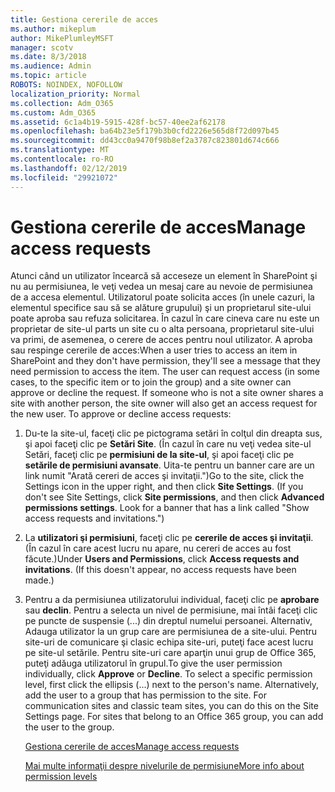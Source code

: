 ```yaml
---
title: Gestiona cererile de acces
ms.author: mikeplum
author: MikePlumleyMSFT
manager: scotv
ms.date: 8/3/2018
ms.audience: Admin
ms.topic: article
ROBOTS: NOINDEX, NOFOLLOW
localization_priority: Normal
ms.collection: Adm_O365
ms.custom: Adm_O365
ms.assetid: 6c1a4b19-5915-428f-bc57-40ee2af62178
ms.openlocfilehash: ba64b23e5f179b3b0cfd2226e565d8f72d097b45
ms.sourcegitcommit: dd43cc0a9470f98b8ef2a3787c823801d674c666
ms.translationtype: MT
ms.contentlocale: ro-RO
ms.lasthandoff: 02/12/2019
ms.locfileid: "29921072"
---
```

# <a name="manage-access-requests"></a><span data-ttu-id="c60cf-102">Gestiona cererile de acces</span><span class="sxs-lookup"><span data-stu-id="c60cf-102">Manage access requests</span></span>

<span data-ttu-id="c60cf-p101">Atunci când un utilizator încearcă să acceseze un element în SharePoint şi nu au permisiunea, le veţi vedea un mesaj care au nevoie de permisiunea de a accesa elementul. Utilizatorul poate solicita acces (în unele cazuri, la elementul specifice sau să se alăture grupului) şi un proprietarul site-ului poate aproba sau refuza solicitarea. În cazul în care cineva care nu este un proprietar de site-ul parts un site cu o alta persoana, proprietarul site-ului va primi, de asemenea, o cerere de acces pentru noul utilizator. A aproba sau respinge cererile de acces:</span><span class="sxs-lookup"><span data-stu-id="c60cf-p101">When a user tries to access an item in SharePoint and they don't have permission, they'll see a message that they need permission to access the item. The user can request access (in some cases, to the specific item or to join the group) and a site owner can approve or decline the request. If someone who is not a site owner shares a site with another person, the site owner will also get an access request for the new user. To approve or decline access requests:</span></span>
  
1. <span data-ttu-id="c60cf-p102">Du-te la site-ul, faceţi clic pe pictograma setări în colţul din dreapta sus, şi apoi faceţi clic pe **Setări Site**. (În cazul în care nu veţi vedea site-ul Setări, faceţi clic pe **permisiuni de la site-ul**, şi apoi faceţi clic pe **setările de permisiuni avansate**. Uita-te pentru un banner care are un link numit "Arată cereri de acces şi invitaţii.")</span><span class="sxs-lookup"><span data-stu-id="c60cf-p102">Go to the site, click the Settings icon in the upper right, and then click **Site Settings**. (If you don't see Site Settings, click **Site permissions**, and then click **Advanced permissions settings**. Look for a banner that has a link called "Show access requests and invitations.")</span></span>
    
2. <span data-ttu-id="c60cf-p103">La **utilizatori şi permisiuni**, faceţi clic pe **cererile de acces şi invitaţii**. (În cazul în care acest lucru nu apare, nu cereri de acces au fost făcute.)</span><span class="sxs-lookup"><span data-stu-id="c60cf-p103">Under **Users and Permissions**, click **Access requests and invitations**. (If this doesn't appear, no access requests have been made.)</span></span>
    
3. <span data-ttu-id="c60cf-p104">Pentru a da permisiunea utilizatorului individual, faceţi clic pe **aprobare** sau **declin**. Pentru a selecta un nivel de permisiune, mai întâi faceţi clic pe puncte de suspensie (...) din dreptul numelui persoanei. Alternativ, Adauga utilizator la un grup care are permisiunea de a site-ului. Pentru site-uri de comunicare şi clasic echipa site-uri, puteţi face acest lucru pe site-ul setările. Pentru site-uri care aparţin unui grup de Office 365, puteţi adăuga utilizatorul în grupul.</span><span class="sxs-lookup"><span data-stu-id="c60cf-p104">To give the user permission individually, click **Approve** or **Decline**. To select a specific permission level, first click the ellipsis (...) next to the person's name. Alternatively, add the user to a group that has permission to the site. For communication sites and classic team sites, you can do this on the Site Settings page. For sites that belong to an Office 365 group, you can add the user to the group.</span></span>
    
    [<span data-ttu-id="c60cf-117">Gestiona cererile de acces</span><span class="sxs-lookup"><span data-stu-id="c60cf-117">Manage access requests </span></span>](https://go.microsoft.com/fwlink/?linkid=2008747)
    
    [<span data-ttu-id="c60cf-118">Mai multe informaţii despre nivelurile de permisiune</span><span class="sxs-lookup"><span data-stu-id="c60cf-118">More info about permission levels</span></span>](https://go.microsoft.com/fwlink/?linkid=867071)
    

